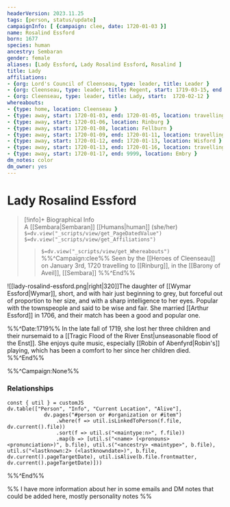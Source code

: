 ```yaml
---
headerVersion: 2023.11.25
tags: [person, status/update]
campaignInfo: [ {campaign: clee, date: 1720-01-03 }]
name: Rosalind Essford
born: 1677
species: human
ancestry: Sembaran
gender: female
aliases: [Lady Essford, Lady Rosalind Essford, Rosalind ]
title: Lady
affiliations:
- {org: Lord's Council of Cleenseau, type: leader, title: Leader }
- {org: Cleenseau, type: leader, title: Regent, start: 1719-03-15, end: 1720-02-11 }
- {org: Cleenseau, type: leader, title: Lady, start:  1720-02-12 }
whereabouts:
- {type: home, location: Cleenseau }
- {type: away, start: 1720-01-03, end: 1720-01-05, location: travelling to Rinburg }
- {type: away, start: 1720-01-06, location: Rinburg }
- {type: away, start: 1720-01-08, location: Fellburn }
- {type: away, start: 1720-01-09, end: 1720-01-11, location: travelling to Wisford }
- {type: away, start: 1720-01-12, end: 1720-01-13, location: Wisford }
- {type: away, start: 1720-01-13, end: 1720-01-16, location: travelling to Embry }
- {type: away, start: 1720-01-17, end: 9999, location: Embry }
dm_notes: color
dm_owner: yes
---
```

# Lady Rosalind Essford
>[!info]+ Biographical Info  
> A [[Sembara|Sembaran]] [[Humans|human]] (she/her)  
> `$=dv.view("_scripts/view/get_PageDatedValue")`  
> `$=dv.view("_scripts/view/get_Affiliations")`  
>> `$=dv.view("_scripts/view/get_Whereabouts")`  
>> %%^Campaign:clee%% Seen by the [[Heroes of Cleenseau]] on January 3rd, 1720 travelling to [[Rinburg]], in the [[Barony of Aveil]], [[Sembara]] %%^End%%

![[lady-rosalind-essford.png|right|320]]The daughter of [[Wymar Essford|Wymar]], short, and with hair just beginning to grey, but forceful out of proportion to her size, and with a sharp intelligence to her eyes. Popular with the townspeople and said to be wise and fair. She married [[Arthur Essford]] in 1706, and their match has been a good and popular one. 

%%^Date:1719%%
In the late fall of 1719, she lost her three children and their nursemaid to a [[Tragic Flood of the River Enst|unseasonable flood of the Enst]].  She enjoys quite music, especially [[Robin of Abenfyrd|Robin's]] playing, which has been a comfort to her since her children died. 
%%^End%%

%%^Campaign:None%%
### Relationships
```dataviewjs
const { util } = customJS
dv.table(["Person", "Info", "Current Location", "Alive"], 
			dv.pages("#person or #organization or #item")
				.where(f => util.isLinkedToPerson(f.file, dv.current().file))
				.sort(f => util.s("<maintype:n>", f.file))
				.map(b => [util.s("<name> (<pronouns> <pronunciation>)", b.file), util.s("<ancestry> <maintype>", b.file), util.s("<lastknown:2> (<lastknowndate>)", b.file, dv.current().pageTargetDate), util.isAlive(b.file.frontmatter, dv.current().pageTargetDate)]))
```

%%^End%%

%% I have more information about her in some emails and DM notes that could be added here, mostly personality notes %%